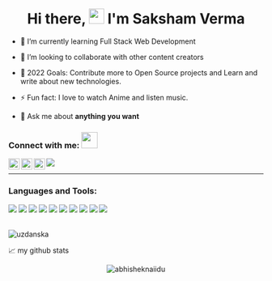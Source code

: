 <h1 align="center">Hi there,  <img src="https://media.giphy.com/media/hvRJCLFzcasrR4ia7z/giphy.gif" width="30px"> I'm Saksham Verma</h1>


- 🌱 I’m currently learning Full Stack Web Development
- 👯 I’m looking to collaborate with other content creators
- 🥅 2022 Goals: Contribute more to Open Source projects and Learn and write about new technologies.
- ⚡ Fun fact: I love to watch Anime and listen music.

- 💬 Ask me about **anything you want**

### Connect with me: <img src="https://media.giphy.com/media/LnQjpWaON8nhr21vNW/giphy.gif" height="32">

<a href="https://www.instagram.com/_saksham_verma_/">
  <img align="left" alt= "Instagram" width="22px" src="https://raw.githubusercontent.com/hussainweb/hussainweb/main/icons/instagram.png" />
</a>
<a href="https://discord.gg/hjDY2ZJyU2">
  <img align="left" alt="Discord" width="22px" src="https://raw.githubusercontent.com/peterthehan/peterthehan/master/assets/discord.svg" />
</a>
<a href="https://twitter.com/_saksham_verma_">
  <img align="left" alt="Twitter" width="22px" src="https://raw.githubusercontent.com/peterthehan/peterthehan/master/assets/twitter.svg" />
</a>

<a href="https://open.spotify.com/user/31sud5fwwmbd76zom7m2saatbzma">
  <img src="https://img.icons8.com/external-tal-revivo-color-tal-revivo/24/000000/external-spotify-a-swedish-audio-streaming-platform-that-provides-drm-protected-logo-color-tal-revivo.png"/>
</a>



<br />



---

<h3 align="left">Languages and Tools:</h3>
<code><img src="https://img.icons8.com/color/48/000000/c-plus-plus-logo.png"/></code>
<code><img src="https://img.icons8.com/color/48/000000/html-5--v2.png"/></code>
<code><img src="https://img.icons8.com/color/48/000000/css3.png"/></code>
<code><img src="https://img.icons8.com/color/48/000000/javascript--v1.png"/></code>
<code><img src="https://img.icons8.com/color/48/000000/bootstrap.png"/></code>
<code><img src="https://img.icons8.com/external-tal-revivo-color-tal-revivo/48/000000/external-jquery-is-a-javascript-library-designed-to-simplify-html-logo-color-tal-revivo.png"/></code>
<code><img src="https://img.icons8.com/office/48/000000/react.png"/></code>
<code><img src="https://img.icons8.com/color/48/000000/git.png"/></code>
<code><img src="https://img.icons8.com/color/48/000000/hub.png"/></code>
<code><img src="https://img.icons8.com/fluency/48/000000/visual-studio.png"/></code>

<br />
<br/>

<p><img align="center" src="https://github-readme-stats.vercel.app/api/top-langs?username=codesak&show_icons=true&theme=dracula&title_color=68217a&text_color=100f01&bg_color=e7e9ed&hide_border=true&cache_seconds=1800&locale=en&layout=compact" alt="uzdanska" /></p>

📈 my github stats

<p align="center"> <img src="https://github-readme-stats.vercel.app/api?username=codesak&show_icons=true&theme=gotham" alt="abhisheknaiidu" />
